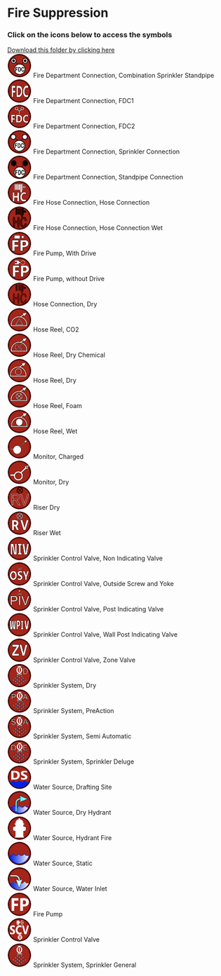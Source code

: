 # Fire Suppression<br>
### Click on the icons below to access the symbols<br>
<a href='https://minhaskamal.github.io/DownGit/#/home?url=https://github.com/NAPSG/DHS-Symbol-Server/tree/main/dhs-symbol/assets/icons/Preplan/Fire%20Suppression'>Download this folder by clicking here</a><br><a href='https://github.com/NAPSG/DHS-Symbol-Server/raw/main/dhs-symbol/assets/icons/Preplan/Fire%20Suppression/icon-CBAA.svg'><img src='icon-CBAA.svg' width='55'></a> Fire Department Connection, Combination Sprinkler Standpipe<br><a href='https://github.com/NAPSG/DHS-Symbol-Server/raw/main/dhs-symbol/assets/icons/Preplan/Fire%20Suppression/icon-CBAB.svg'><img src='icon-CBAB.svg' width='55'></a> Fire Department Connection, FDC1<br><a href='https://github.com/NAPSG/DHS-Symbol-Server/raw/main/dhs-symbol/assets/icons/Preplan/Fire%20Suppression/icon-CBAC.svg'><img src='icon-CBAC.svg' width='55'></a> Fire Department Connection, FDC2<br><a href='https://github.com/NAPSG/DHS-Symbol-Server/raw/main/dhs-symbol/assets/icons/Preplan/Fire%20Suppression/icon-CBAD.svg'><img src='icon-CBAD.svg' width='55'></a> Fire Department Connection, Sprinkler Connection<br><a href='https://github.com/NAPSG/DHS-Symbol-Server/raw/main/dhs-symbol/assets/icons/Preplan/Fire%20Suppression/icon-CBAE.svg'><img src='icon-CBAE.svg' width='55'></a> Fire Department Connection, Standpipe Connection<br><a href='https://github.com/NAPSG/DHS-Symbol-Server/raw/main/dhs-symbol/assets/icons/Preplan/Fire%20Suppression/icon-CBAF.svg'><img src='icon-CBAF.svg' width='55'></a> Fire Hose Connection, Hose Connection<br><a href='https://github.com/NAPSG/DHS-Symbol-Server/raw/main/dhs-symbol/assets/icons/Preplan/Fire%20Suppression/icon-CBAG.svg'><img src='icon-CBAG.svg' width='55'></a> Fire Hose Connection, Hose Connection Wet<br><a href='https://github.com/NAPSG/DHS-Symbol-Server/raw/main/dhs-symbol/assets/icons/Preplan/Fire%20Suppression/icon-CBAH.svg'><img src='icon-CBAH.svg' width='55'></a> Fire Pump, With Drive<br><a href='https://github.com/NAPSG/DHS-Symbol-Server/raw/main/dhs-symbol/assets/icons/Preplan/Fire%20Suppression/icon-CBAI.svg'><img src='icon-CBAI.svg' width='55'></a> Fire Pump, without Drive<br><a href='https://github.com/NAPSG/DHS-Symbol-Server/raw/main/dhs-symbol/assets/icons/Preplan/Fire%20Suppression/icon-CBAJ.svg'><img src='icon-CBAJ.svg' width='55'></a> Hose Connection, Dry<br><a href='https://github.com/NAPSG/DHS-Symbol-Server/raw/main/dhs-symbol/assets/icons/Preplan/Fire%20Suppression/icon-CBAK.svg'><img src='icon-CBAK.svg' width='55'></a> Hose Reel, CO2<br><a href='https://github.com/NAPSG/DHS-Symbol-Server/raw/main/dhs-symbol/assets/icons/Preplan/Fire%20Suppression/icon-CBAL.svg'><img src='icon-CBAL.svg' width='55'></a> Hose Reel, Dry Chemical<br><a href='https://github.com/NAPSG/DHS-Symbol-Server/raw/main/dhs-symbol/assets/icons/Preplan/Fire%20Suppression/icon-CBAM.svg'><img src='icon-CBAM.svg' width='55'></a> Hose Reel, Dry<br><a href='https://github.com/NAPSG/DHS-Symbol-Server/raw/main/dhs-symbol/assets/icons/Preplan/Fire%20Suppression/icon-CBAN.svg'><img src='icon-CBAN.svg' width='55'></a> Hose Reel, Foam<br><a href='https://github.com/NAPSG/DHS-Symbol-Server/raw/main/dhs-symbol/assets/icons/Preplan/Fire%20Suppression/icon-CBAO.svg'><img src='icon-CBAO.svg' width='55'></a> Hose Reel, Wet<br><a href='https://github.com/NAPSG/DHS-Symbol-Server/raw/main/dhs-symbol/assets/icons/Preplan/Fire%20Suppression/icon-CBAP.svg'><img src='icon-CBAP.svg' width='55'></a> Monitor, Charged<br><a href='https://github.com/NAPSG/DHS-Symbol-Server/raw/main/dhs-symbol/assets/icons/Preplan/Fire%20Suppression/icon-CBAQ.svg'><img src='icon-CBAQ.svg' width='55'></a> Monitor, Dry<br><a href='https://github.com/NAPSG/DHS-Symbol-Server/raw/main/dhs-symbol/assets/icons/Preplan/Fire%20Suppression/icon-CBAR.svg'><img src='icon-CBAR.svg' width='55'></a> Riser Dry<br><a href='https://github.com/NAPSG/DHS-Symbol-Server/raw/main/dhs-symbol/assets/icons/Preplan/Fire%20Suppression/icon-CBAS.svg'><img src='icon-CBAS.svg' width='55'></a> Riser Wet<br><a href='https://github.com/NAPSG/DHS-Symbol-Server/raw/main/dhs-symbol/assets/icons/Preplan/Fire%20Suppression/icon-CBAT.svg'><img src='icon-CBAT.svg' width='55'></a> Sprinkler Control Valve, Non Indicating Valve<br><a href='https://github.com/NAPSG/DHS-Symbol-Server/raw/main/dhs-symbol/assets/icons/Preplan/Fire%20Suppression/icon-CBAU.svg'><img src='icon-CBAU.svg' width='55'></a> Sprinkler Control Valve, Outside Screw and Yoke<br><a href='https://github.com/NAPSG/DHS-Symbol-Server/raw/main/dhs-symbol/assets/icons/Preplan/Fire%20Suppression/icon-CBAV.svg'><img src='icon-CBAV.svg' width='55'></a> Sprinkler Control Valve, Post Indicating Valve<br><a href='https://github.com/NAPSG/DHS-Symbol-Server/raw/main/dhs-symbol/assets/icons/Preplan/Fire%20Suppression/icon-CBAW.svg'><img src='icon-CBAW.svg' width='55'></a> Sprinkler Control Valve, Wall Post Indicating Valve<br><a href='https://github.com/NAPSG/DHS-Symbol-Server/raw/main/dhs-symbol/assets/icons/Preplan/Fire%20Suppression/icon-CBAX.svg'><img src='icon-CBAX.svg' width='55'></a> Sprinkler Control Valve, Zone Valve<br><a href='https://github.com/NAPSG/DHS-Symbol-Server/raw/main/dhs-symbol/assets/icons/Preplan/Fire%20Suppression/icon-CBAY.svg'><img src='icon-CBAY.svg' width='55'></a> Sprinkler System, Dry<br><a href='https://github.com/NAPSG/DHS-Symbol-Server/raw/main/dhs-symbol/assets/icons/Preplan/Fire%20Suppression/icon-CBAZ.svg'><img src='icon-CBAZ.svg' width='55'></a> Sprinkler System, PreAction<br><a href='https://github.com/NAPSG/DHS-Symbol-Server/raw/main/dhs-symbol/assets/icons/Preplan/Fire%20Suppression/icon-CBBA.svg'><img src='icon-CBBA.svg' width='55'></a> Sprinkler System, Semi Automatic<br><a href='https://github.com/NAPSG/DHS-Symbol-Server/raw/main/dhs-symbol/assets/icons/Preplan/Fire%20Suppression/icon-CBBB.svg'><img src='icon-CBBB.svg' width='55'></a> Sprinkler System, Sprinkler Deluge<br><a href='https://github.com/NAPSG/DHS-Symbol-Server/raw/main/dhs-symbol/assets/icons/Preplan/Fire%20Suppression/icon-CBBC.svg'><img src='icon-CBBC.svg' width='55'></a> Water Source, Drafting Site<br><a href='https://github.com/NAPSG/DHS-Symbol-Server/raw/main/dhs-symbol/assets/icons/Preplan/Fire%20Suppression/icon-CBBD.svg'><img src='icon-CBBD.svg' width='55'></a> Water Source, Dry Hydrant<br><a href='https://github.com/NAPSG/DHS-Symbol-Server/raw/main/dhs-symbol/assets/icons/Preplan/Fire%20Suppression/icon-CBBE.svg'><img src='icon-CBBE.svg' width='55'></a> Water Source, Hydrant Fire<br><a href='https://github.com/NAPSG/DHS-Symbol-Server/raw/main/dhs-symbol/assets/icons/Preplan/Fire%20Suppression/icon-CBBF.svg'><img src='icon-CBBF.svg' width='55'></a> Water Source, Static<br><a href='https://github.com/NAPSG/DHS-Symbol-Server/raw/main/dhs-symbol/assets/icons/Preplan/Fire%20Suppression/icon-CBBG.svg'><img src='icon-CBBG.svg' width='55'></a> Water Source, Water Inlet<br><a href='https://github.com/NAPSG/DHS-Symbol-Server/raw/main/dhs-symbol/assets/icons/Preplan/Fire%20Suppression/icon-CBBH.svg'><img src='icon-CBBH.svg' width='55'></a> Fire Pump<br><a href='https://github.com/NAPSG/DHS-Symbol-Server/raw/main/dhs-symbol/assets/icons/Preplan/Fire%20Suppression/icon-CBBI.svg'><img src='icon-CBBI.svg' width='55'></a> Sprinkler Control Valve<br><a href='https://github.com/NAPSG/DHS-Symbol-Server/raw/main/dhs-symbol/assets/icons/Preplan/Fire%20Suppression/icon-CBBJ.svg'><img src='icon-CBBJ.svg' width='55'></a> Sprinkler System, Sprinkler General<br>
